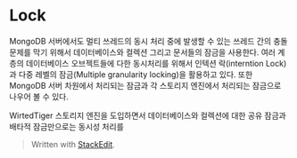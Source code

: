 # Lock

MongoDB 서버에서도 멀티 쓰레드의 동시 처리 중에 발생할 수 있는 쓰레드 간의 충돌 문제를 막기 위해서 데이터베이스와 컬렉션 그리고 문서들의 잠금을 사용한다. 여러 계층의 데이터베이스 오브젝트들에 다한 동시처리를 위해서 인텍션 락(interntion Lock)과 다중 레벨의 잠금(Multiple granularity locking)을 활용하고 있다.  또한 MongoDB 서버 차원에서 처리되는 잠금과 각 스토리지 엔진에서 처리되는 잠금으로 나우어 볼 수 있다. 

WirtedTiger 스토리지 엔진을 도입하면서 데이터베이스와 컬렉션에 대한 공유 잠금과 배타적 잠금만으로는 동시성 처리를 

> Written with [StackEdit](https://stackedit.io/).
<!--stackedit_data:
eyJoaXN0b3J5IjpbMTUxMTQxMjY5XX0=
-->